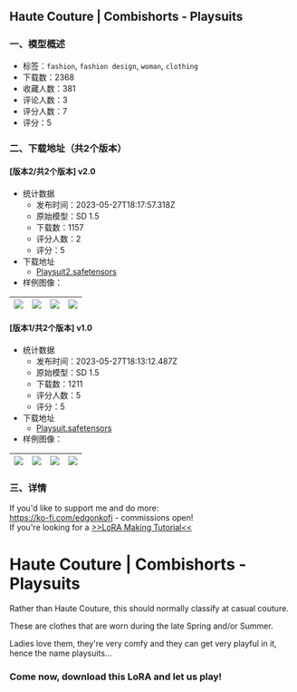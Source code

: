 ## Haute Couture | Combishorts - Playsuits
### 一、模型概述

- 标签：`fashion`, `fashion design`, `woman`, `clothing`
- 下载数：2368
- 收藏人数：381
- 评论人数：3
- 评分人数：7
- 评分：5

### 二、下载地址（共2个版本）

#### [版本2/共2个版本] v2.0

- 统计数据
  - 发布时间：2023-05-27T18:17:57.318Z
  - 原始模型：SD 1.5
  - 下载数：1157
  - 评分人数：2
  - 评分：5
- 下载地址
  - [Playsuit2.safetensors](https://civitai.com/api/download/models/83006)
- 样例图像：

| <img src="https://image.civitai.com/xG1nkqKTMzGDvpLrqFT7WA/80210429-6cf7-4307-a9ff-72ba719364c7/width=450/935073.jpeg" /> | <img src="https://image.civitai.com/xG1nkqKTMzGDvpLrqFT7WA/8bac37d0-312d-4a22-8a50-6b0aca5ff6e0/width=450/935069.jpeg" /> | <img src="https://image.civitai.com/xG1nkqKTMzGDvpLrqFT7WA/7e56d639-275c-4083-a9c0-f3127312ab8e/width=450/935063.jpeg" /> | <img src="https://image.civitai.com/xG1nkqKTMzGDvpLrqFT7WA/8696afe6-0283-4243-b6df-a4b0c68275c2/width=450/935064.jpeg" /> |
| ---- | ---- | ---- | ---- |

#### [版本1/共2个版本] v1.0

- 统计数据
  - 发布时间：2023-05-27T18:13:12.487Z
  - 原始模型：SD 1.5
  - 下载数：1211
  - 评分人数：5
  - 评分：5
- 下载地址
  - [Playsuit.safetensors](https://civitai.com/api/download/models/22779)
- 样例图像：

| <img src="https://image.civitai.com/xG1nkqKTMzGDvpLrqFT7WA/854bfb7a-c751-4f52-e6c7-b75329c73b00/width=450/246140.jpeg" /> | <img src="https://image.civitai.com/xG1nkqKTMzGDvpLrqFT7WA/3f372495-2a26-4fc2-5230-ce084024f500/width=450/246167.jpeg" /> | <img src="https://image.civitai.com/xG1nkqKTMzGDvpLrqFT7WA/e1d1b57a-18d7-4e7e-7440-0213883ff400/width=450/246138.jpeg" /> | <img src="https://image.civitai.com/xG1nkqKTMzGDvpLrqFT7WA/03bf3d44-db32-4f2b-8a70-a1e30f522300/width=450/246137.jpeg" /> |
| ---- | ---- | ---- | ---- |


### 三、详情
<p>If you'd like to support me and do more:<br /><a target="_blank" rel="ugc" href="https://ko-fi.com/edgonkofi">https://ko-fi.com/edgonkofi</a> - commissions open!<br />If you're looking for a <a target="_blank" rel="ugc" href="https://ko-fi.com/post/LoRA-Making-Tutorial-R6R3JEC2M">&gt;&gt;LoRA Making Tutorial&lt;&lt;</a></p><h1>Haute Couture | Combishorts - Playsuits</h1><p>Rather than Haute Couture, this should normally classify at casual couture.</p><p>These are clothes that are worn during the late Spring and/or Summer.</p><p>Ladies love them, they're very comfy and they can get very playful in it, hence the name playsuits...</p><h3>Come now, download this LoRA and let us play!</h3>